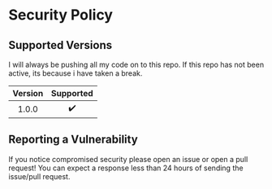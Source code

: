 # Security Policy

## Supported Versions

I will always be pushing all my code on to this repo. If this repo has not been active, its because i have
taken a break.

| Version | Supported |
| :-----: | :-------: |
|  1.0.0  |    ✔️     |

## Reporting a Vulnerability

If you notice compromised security please open an issue or open a pull request! You can expect a response less
than 24 hours of sending the issue/pull request.
